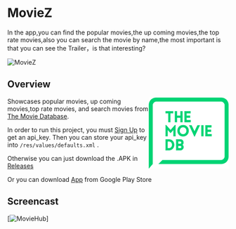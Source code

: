 # MovieZ
In the app,you can find the popular movies,the up coming movies,the top rate movies,also you can search the movie by name,the most important is that you can see the Trailer，is that interesting?


![MovieZ](https://github.com/jessing/MovieZ/tree/master/app/src/main/res/mipmap-hdpi/ic_launcher.png)

## Overview

<a href="https://www.themoviedb.org/documentation/api"><img src="images/the_movie_db_2.png" align="right"></a>

Showcases popular movies, up coming movies,top rate movies, and search movies from <a href="https://www.themoviedb.org/documentation/api">The Movie Database</a>.

In order to run this project, you must <a href="https://www.themoviedb.org/account/signup">Sign Up</a> to get an api_key.  Then you can store your api_key into `/res/values/defaults.xml` .

Otherwise you can just download the .APK in <a href="https://github.com/jessing/MovieZ/tree/master/app/app-release1.1.apk">Releases</a>

Or you can download <a href="https://play.google.com/store/apps/details?id=zh.ou.movie">App</a> from Google Play Store
## Screencast

[![MovieHub](https://github.com/jessing/MovieZ/tree/master/images/Screenshot_20170828-143648.png)]

